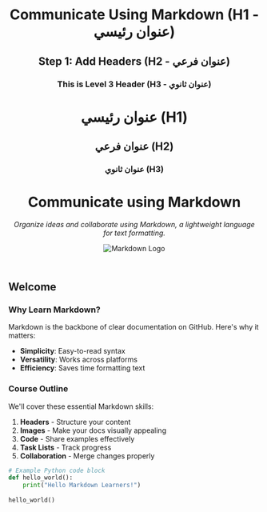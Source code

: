 <header>

<!--
  <<< Author notes: Course header >>>
  Include a 1280×640 image, course title in sentence case, and a concise description in emphasis.
  In your repository settings: enable template repository, add your 1280×640 social image, auto delete head branches.
  Add your open source license, GitHub uses MIT license.
-->
# Communicate Using Markdown (H1 - عنوان رئيسي)

## Step 1: Add Headers (H2 - عنوان فرعي)

### This is Level 3 Header (H3 - عنوان ثانوي)
# عنوان رئيسي (H1)
## عنوان فرعي (H2)
### عنوان ثانوي (H3)

# Communicate using Markdown

_Organize ideas and collaborate using Markdown, a lightweight language for text formatting._

![Markdown Logo](https://gratisography.com/wp-content/uploads/2025/02/gratisography-when-pigs-fly-1170x780.jpg)

</header>

<!--
  <<< Author notes: Course start >>>
  Include start button, a note about Actions minutes,
  and tell the learner why they should take the course.
-->

## Welcome

### Why Learn Markdown?
Markdown is the backbone of clear documentation on GitHub. Here's why it matters:

- **Simplicity**: Easy-to-read syntax
- **Versatility**: Works across platforms
- **Efficiency**: Saves time formatting text

### Course Outline
We'll cover these essential Markdown skills:

1. **Headers** - Structure your content
2. **Images** - Make your docs visually appealing
3. **Code** - Share examples effectively
4. **Task Lists** - Track progress
5. **Collaboration** - Merge changes properly

```python
# Example Python code block
def hello_world():
    print("Hello Markdown Learners!")
    
hello_world()
